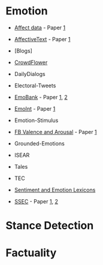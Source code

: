 # Emotion

- [Affect data](http://people.rc.rit.edu/~coagla/affectdata/index.html) - Paper [1](http://cogcomp.org/papers/Alm%20thesis(1).pdf)

- [AffectiveText](http://web.eecs.umich.edu/~mihalcea/affectivetext/) - Paper [1](http://web.eecs.umich.edu/~mihalcea/papers/strapparava.semeval07.pdf)

- [Blogs]

- [CrowdFlower](https://www.crowdflower.com/wp-content/uploads/2016/07/text_emotion.csv)

- DailyDialogs

- Electoral-Tweets

- [EmoBank](https://github.com/JULIELab/EmoBank) - Paper [1](https://aclweb.org/anthology/E17-2092), [2](https://sigann.github.io/LAW-XI-2017/papers/LAW01.pdf)

- [EmoInt](http://saifmohammad.com/WebPages/EmotionIntensity-SharedTask.html) - Paper [1](http://saifmohammad.com/WebDocs/TweetEmotionIntensities-starsem2017.pdf)

- Emotion-Stimulus

- [FB Valence and Arousal](http://wwbp.org/downloads/public_data/dataset-fb-valence-arousal-anon.csv) - Paper [1](https://wwbp.org/papers/va16wassa.pdf)

- Grounded-Emotions

- ISEAR

- Tales

- TEC

- [Sentiment and Emotion Lexicons](http://saifmohammad.com/WebPages/lexicons.html) 

- [SSEC](http://www.romanklinger.de/ssec/) - Paper [1](http://www.romanklinger.de/publications/Schuff-etal-2017.pdf), [2](https://dl.acm.org/citation.cfm?id=3003433)



# Stance Detection

# Factuality



